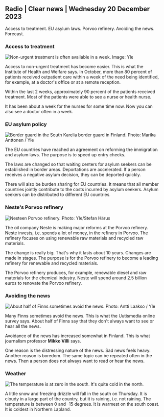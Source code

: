 Radio \| Clear news \| Wednesday 20 December 2023
----------------------------------------------

Access to treatment. EU asylum laws. Porvoo refinery. Avoiding the news. Forecast.

### Access to treatment

![Non-urgent treatment is often available in a week. Image: Yle](https://images.cdn.yle.fi/image/upload/c_crop,h_576,w_1024,x_0,y_0/ar_1.7777777777777777,c_fill,g_faces,h_675,w_1200/dpr_1.0/q_auto:eco/f_auto/fl_lossy/v1641215409/14-svyle-1638531971ec48415)

Access to non-urgent treatment has become easier. This is what the Institute of Health and Welfare says. In October, more than 80 percent of patients received outpatient care within a week of the need being identified, for example, at a doctor's office or at a remote reception.

Within the last 2 weeks, approximately 90 percent of the patients received treatment. Most of the patients were able to see a nurse or health nurse.

It has been about a week for the nurses for some time now. Now you can also see a doctor often in a week.

### EU asylum policy

![Border guard in the South Karelia border guard in Finland. Photo: Marika Anttonen / Yle](https://images.cdn.yle.fi/image/upload/c_crop,h_2137,w_3798,x_0,y_0/ar_1.7777777777777777,c_fill,g_faces,h_675,w_1200/dpr_1.0/q_auto:eco/f_auto/fl_lossy/v1700662917/39-1205067655e0ac716e9a)

The EU countries have reached an agreement on reforming the immigration and asylum laws. The purpose is to speed up entry checks.

The laws are changed so that waiting centers for asylum seekers can be established in border areas. Deportations are accelerated. If a person receives a negative asylum decision, they can be deported quickly.

There will also be burden sharing for EU countries. It means that all member countries jointly contribute to the costs incurred by asylum seekers. Asylum seekers can be distributed to different EU countries.

### Neste's Porvoo refinery

![Nesteen Porvoo refinery. Photo: Yle/Stefan Härus](https://images.cdn.yle.fi/image/upload/c_crop,h_3375,w_6000,x_0,y_366/ar_1.7777777777777777,c_fill,g_faces,h_675,w_1200/dpr_1.0/q_auto:eco/f_auto/fl_lossy/v1579513532/39-6328885e25764c72a47)

The oil company Neste is making major reforms at the Porvoo refinery. Neste invests, i.e. spends a lot of money, in the refinery in Porvoo. The refinery focuses on using renewable raw materials and recycled raw materials.

The change is really big. That's why it lasts about 10 years. Changes are made in stages. The purpose is for the Porvoo refinery to become a leading refinery for renewable and recycled materials.

The Porvoo refinery produces, for example, renewable diesel and raw materials for the chemical industry. Neste will spend around 2.5 billion euros to renovate the Porvoo refinery.

### Avoiding the news

![About half of Finns sometimes avoid the news. Photo: Antti Laakso / Yle](https://images.cdn.yle.fi/image/upload/c_crop,h_1948,w_3464,x_0,y_228/ar_1.7777777777777777,c_fill,g_faces,h_675,w_1200/dpr_1.0/q_auto:eco/f_auto/fl_lossy/v1664371756/39-101385663343e363a51e)

Many Finns sometimes avoid the news. This is what the Uutismedia online survey says. About half of Finns say that they don't always want to see or hear all the news.

Avoidance of the news has increased somewhat in Finland. This is what journalism professor **Mikko Villi** says.

One reason is the distressing nature of the news. Sad news feels heavy. Another reason is boredom. The same topic can be repeated often in the news. Then a person does not always want to read or hear the news.

### Weather

![The temperature is at zero in the south. It's quite cold in the north.](https://images.cdn.yle.fi/image/upload/c_crop,h_1080,w_1919,x_0,y_0/ar_1.7777777777777777,c_fill,g_faces,h_675,w_1200/dpr_1.0/q_auto:eco/f_auto/fl_lossy/v1703094827/39-121885065832a0eb04da)

A little snow and freezing drizzle will fall in the south on Thursday. It is cloudy in a large part of the country, but it is raining, i.e. not raining. The temperature is between 0 and -15 degrees. It is warmest on the south coast. It is coldest in Northern Lapland.